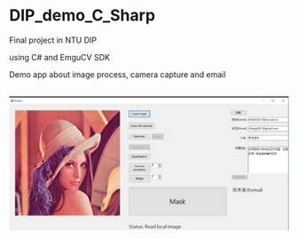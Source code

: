 # DIP_demo_C_Sharp
Final project in NTU DIP 

using C# and EmguCV SDK

Demo app about image process, camera capture and email

<br><img src="https://github.com/cftang0827/DIP_demo_C_Sharp/blob/master/demo.png">
